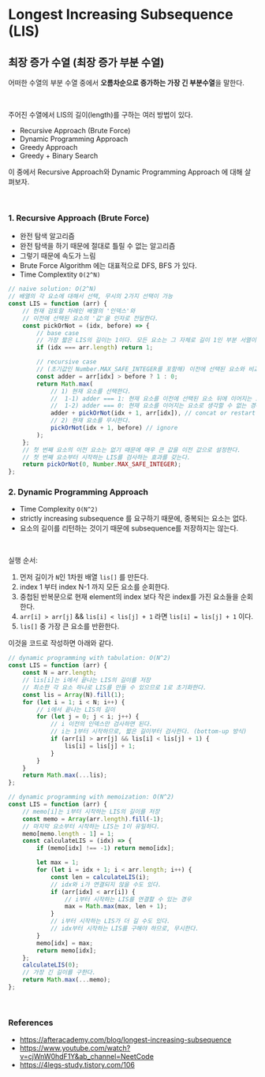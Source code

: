 # Longest Increasing Subsequence (LIS)

## 최장 증가 수열 (최장 증가 부분 수열)

어떠한 수열의 부분 수열 중에서 **오름차순으로 증가하는 가장 긴 부분수열**을 말한다.

<br/>

주어진 수열에서 LIS의 길이(length)를 구하는 여러 방법이 있다.

- Recursive Approach (Brute Force)
- Dynamic Programming Approach
- Greedy Approach
- Greedy + Binary Search

이 중에서 Recursive Approach와 Dynamic Programming Approach 에 대해 살펴보자.

<br/>

### 1. Recursive Approach (Brute Force)

- 완전 탐색 알고리즘
- 완전 탐색을 하기 때문에 절대로 틀릴 수 없는 알고리즘
- 그렇기 때문에 속도가 느림
- Brute Force Algorithm 에는 대표적으로 DFS, BFS 가 있다.
- Time Complextity `O(2^N)`

```js
// naive solution: O(2^N)
// 배열의 각 요소에 대해서 선택, 무시의 2가지 선택이 가능
const LIS = function (arr) {
	// 현재 검토할 차례인 배열의 '인덱스'와
	// 이전에 선택된 요소의 '값'을 인자로 전달한다.
	const pickOrNot = (idx, before) => {
		// base case
		// 가장 짧은 LIS의 길이는 1이다. 모든 요소는 그 자체로 길이 1인 부분 서열이다.
		if (idx === arr.length) return 1;

		// recursive case
		// (초기값인 Number.MAX_SAFE_INTEGER를 포함해) 이전에 선택된 요소와 비교를 한다.
		const adder = arr[idx] > before ? 1 : 0;
		return Math.max(
			// 1) 현재 요소를 선택한다.
			//  1-1) adder === 1: 현재 요소를 이전에 선택된 요소 뒤에 이어지는 요소로 생각해 LIS의 길이에 1을 더한다.
			//  1-2) adder === 0: 현재 요소를 이어지는 요소로 생각할 수 없는 경우. 이전 요소를 건너뛰고 LIS의 처음 또는 중간 요소로 현재 요소를 선택한다.
			adder + pickOrNot(idx + 1, arr[idx]), // concat or restart
			// 2) 현재 요소를 무시한다.
			pickOrNot(idx + 1, before) // ignore
		);
	};
	// 첫 번째 요소의 이전 요소는 없기 때문에 매우 큰 값을 이전 값으로 설정한다.
	// 첫 번째 요소부터 시작하는 LIS를 검사하는 효과를 갖는다.
	return pickOrNot(0, Number.MAX_SAFE_INTEGER);
};
```

### 2. Dynamic Programming Approach

- Time Complexity `O(N^2)`
- strictly increasing subsequence 를 요구하기 때문에, 중복되는 요소는 없다.
- 요소의 길이를 리턴하는 것이기 때문에 subsequence를 저장하지는 않는다.

<br/>

실행 순서:

1. 먼저 길이가 `N`인 1차원 배열 `lis[]` 를 만든다.
2. index 1 부터 index N-1 까지 모든 요소를 순회한다.
3. 중첩된 반복문으로 현재 element의 index 보다 작은 index를 가진 요소들을 순회한다.
4. `arr[i] > arr[j]` && `lis[i] < lis[j] + 1` 라면 `lis[i] = lis[j] + 1` 이다.
5. `lis[]` 중 가장 큰 요소를 반환한다.

이것을 코드로 작성하면 아래와 같다.

```js
// dynamic programming with tabulation: O(N^2)
const LIS = function (arr) {
	const N = arr.length;
	// lis[i]는 i에서 끝나는 LIS의 길이를 저장
	// 최소한 각 요소 하나로 LIS를 만들 수 있으므로 1로 초기화한다.
	const lis = Array(N).fill(1);
	for (let i = 1; i < N; i++) {
		// i에서 끝나는 LIS의 길이
		for (let j = 0; j < i; j++) {
			// i 이전의 인덱스만 검사하면 된다.
			// i는 1부터 시작하므로, 짧은 길이부터 검사한다. (bottom-up 방식)
			if (arr[i] > arr[j] && lis[i] < lis[j] + 1) {
				lis[i] = lis[j] + 1;
			}
		}
	}
	return Math.max(...lis);
};
```

```js
// dynamic programming with memoization: O(N^2)
const LIS = function (arr) {
	// memo[i]는 i부터 시작하는 LIS의 길이를 저장
	const memo = Array(arr.length).fill(-1);
	// 마지막 요소부터 시작하는 LIS는 1이 유일하다.
	memo[memo.length - 1] = 1;
	const calculateLIS = (idx) => {
		if (memo[idx] !== -1) return memo[idx];

		let max = 1;
		for (let i = idx + 1; i < arr.length; i++) {
			const len = calculateLIS(i);
			// idx와 i가 연결되지 않을 수도 있다.
			if (arr[idx] < arr[i]) {
				// i부터 시작하는 LIS를 연결할 수 있는 경우
				max = Math.max(max, len + 1);
			}
			// i부터 시작하는 LIS가 더 길 수도 있다.
			// idx부터 시작하는 LIS를 구해야 하므로, 무시한다.
		}
		memo[idx] = max;
		return memo[idx];
	};
	calculateLIS(0);
	// 가장 긴 길이를 구한다.
	return Math.max(...memo);
};
```

<br/>

### References

- https://afteracademy.com/blog/longest-increasing-subsequence
- https://www.youtube.com/watch?v=cjWnW0hdF1Y&ab_channel=NeetCode
- https://4legs-study.tistory.com/106
